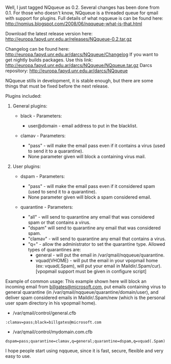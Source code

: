 Well, I just tagged NQqueue as 0.2. Several changes has been done from 0.1. For those who doesn't know, NQqueue is a threaded queue for qmail with support for plugins. Full details of what nqqueue is can be found here: <http://nomius.blogspot.com/2008/06/nqqueue-what-is-that.html>

Download the latest release version here: <http://europa.fapyd.unr.edu.ar/releases/NQqueue-0.2.tar.gz>

Changelog can be found here: <http://europa.fapyd.unr.edu.ar/darcs/NQqueue/Changelog>
If you want to get nightly builds packages. Use this link: <http://europa.fapyd.unr.edu.ar/darcs/NQqueue/NQqueue.tar.gz>
Darcs repository: <http://europa.fapyd.unr.edu.ar/darcs/NQqueue>

NQqueue stills in development, it is stable enough, but there are some things that must be fixed before the next release.

Plugins included:

1. General plugins:
   * black - Parameters:
     * user@domain - email address to put in the blacklist.

   * clamav - Parameters:
     * "pass" - will make the email pass even if it contains a virus (used to send it to a quarantine).
     * None parameter given will block a containing virus mail.

2. User plugins:
   * dspam - Parameters:
     * "pass" - will make the email pass even if it considered spam (used to send it to a quarantine).
     * None parameter given will block a spam considered email.

   * quarantine - Parameters:
     * "all" - will send to quarantine any email that was considered spam or that contains a virus.
     * "dspam" will send to quarantine any email that was considered spam.
     * "clamav" - will send to quarantine any email that contains a virus.
     * "q=" - allow the administrator to set the quarantine type. Allowed types of quarantines are:
       * general - will put the email in /var/qmail/nqqueue/quarantine.
       * vquad(VHOME) - will put the email in your vpopmail home (ex: vquad(.Spam), will put your email in Maildir/.Spam/cur). [vpopmail support must be given in configure script]

Example of common usage:
This example shown here will block an incoming email from billgates@microsoft.com, put emails containing virus to general quarantine (in /var/qmail/nqqueue/quarantine/domain/user), and deliver spam considered emails in Maildir/.Spam/new (which is the personal user spam directory in his vpopmail home).

 * /var/qmail/control/general.cfb

```
:clamav=pass;black=billgates@microsoft.com
```

* /var/qmail/control/mydomain.com.cfb

```
dspam=pass;quarantine=clamav,q=general;quarantine=dspam,q=vquad(.Spam)
```

I hope people start using nqqueue, since it is fast, secure, flexible and very easy to use.
